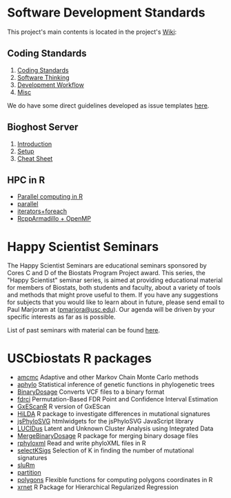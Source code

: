 # Software Development Standards

This project's main contents is located in the project's [Wiki](https://github.com/USCbiostats/CodingStandards/wiki):

## Coding Standards

1.  [Coding Standards](../../wiki/Home#coding-standards)
2.  [Software Thinking](../../wiki/Home#software-thinking)
3.  [Development Workflow](../../wiki/Home#development-workflow)
4.  [Misc](../../wiki/Home#misc)

We do have some direct guidelines developed as issue templates [here](templates). 

## Bioghost Server

1.  [Introduction](../../wiki/Biogohst-server#introduction)
2.  [Setup](../../wiki/Biogohst-server#setup)
3.  [Cheat Sheet](../../wiki/Biogohst-server#cheat-sheet)

## HPC in R
    
*   [Parallel computing in R](../../wiki/HPC-in-R#parallel-computing-in-r)  
*   [parallel](../../wiki/HPC-in-R#parallel)
*   [iterators+foreach](../../wiki/HPC-in-R#foreach)
*   [RcppArmadillo + OpenMP](../../wiki/HPC-in-R#rcpparmadillo-and-openmp)

# Happy Scientist Seminars

The Happy Scientist Seminars are educational seminars sponsored by Cores C and D of the Biostats Program Project award. This series, the "Happy Scientist" seminar series, is aimed at providing educational material for members of Biostats, both students and faculty, about a variety of tools and methods that might prove useful to them. If you have any suggestions for subjects that you would like to learn about in future, please send email to Paul Marjoram at (pmarjora@usc.edu). Our agenda will be driven by your specific interests as far as is possible. 

List of past seminars with material can be found [here](/happy_scientist/).

# USCbiostats R packages

*  [amcmc](https://github.com/USCbiostats/amcmc) Adaptive and other Markov Chain Monte Carlo methods
*  [aphylo](https://github.com/USCbiostats/aphylo) Statistical inference of genetic functions in phylogenetic trees
*  [BinaryDosage](https://github.com/USCbiostats/BinaryDosage) Converts VCF files to a binary format
*  [fdrci](https://github.com/USCbiostats/fdrci) Permutation-Based FDR Point and Confidence Interval Estimation
*  [GxEScanR](https://github.com/USCbiostats/GxEScanR) R version of GxEScan
*  [HiLDA](https://github.com/USCbiostats/HiLDA) R package to investigate differences in mutational signatures
*  [jsPhyloSVG](https://github.com/USCbiostats/jsPhyloSVG) htmlwidgets for the jsPhyloSVG JavaScript library
*  [LUCIDus](https://github.com/USCbiostats/LUCid) Latent and Unknown Cluster Analysis using Integrated Data
*  [MergeBinaryDosage](https://github.com/USCbiostats/MergeBinaryDosage) R package for merging binary dosage files
*  [rphyloxml](https://github.com/USCbiostats/rphyloxml) Read and write phyloXML files in R
*  [selectKSigs](https://github.com/USCbiostats/selectKSigs) Selection of K in finding the number of mutational signatures
*  [sluRm](https://github.com/USCbiostats/sluRm) 
*  [partition](https://github.com/USCbiostats/partition) 
*  [polygons](https://github.com/USCbiostats/polygons) Flexible functions for computing polygons coordinates in R 
*  [xrnet](https://github.com/USCbiostats/xrnet) R Package for Hierarchical Regularized Regression
